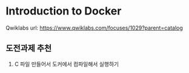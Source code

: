 # Introduction to Docker

Qwiklabs url: https://www.qwiklabs.com/focuses/1029?parent=catalog 


## 도전과제 추천
1. C 파일 만들어서 도커에서 컴파일해서 실행하기

